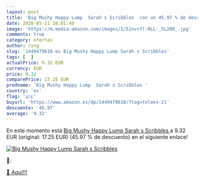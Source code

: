 ```yaml
---
layout: post
title: 'Big Mushy Happy Lump  Sarah s Scribbles  con un 45.97 % de descuento'
date: 2020-05-11 16:01:46
image: 'https://m.media-amazon.com/images/I/51nvsYl-0LL._SL200_.jpg'
comments: true
category: ofertas
author: ring
slug: '1449479618-es Big Mushy Happy Lump Sarah s Scribbles'
tags: [  ]
actualPrice: 9.32 EUR
currency: EUR
price: 9.32
comparePrice: 17.25 EUR
prodname: 'Big Mushy Happy Lump  Sarah s Scribbles '
country: 'es'
flag: '🇪🇸'
buyurl: 'https://www.amazon.es/dp/1449479618/?tag=tolees-21'
descuento: '45.97'
average: '9.32'
---
```


En este momento está [Big Mushy Happy Lump  Sarah s Scribbles ](https://www.amazon.es/dp/1449479618/?tag=tolees-21) a 9.32 EUR (original: 17.25 EUR) (45.97 %  de descuento) en el siguiente enlace!

[![Big Mushy Happy Lump  Sarah s Scribbles ](https://m.media-amazon.com/images/I/51nvsYl-0LL._SL200_.jpg)](https://www.amazon.es/dp/1449479618/?tag=tolees-21)

🔎:


[🛒 Aquí!!!](https://www.amazon.es/dp/1449479618/?tag=tolees-21)

